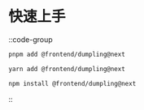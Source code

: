 # 快速上手

::code-group
```bash [pnpm]
pnpm add @frontend/dumpling@next
```

```bash [yarn]
yarn add @frontend/dumpling@next
```

```bash [npm]
npm install @frontend/dumpling@next
```
::